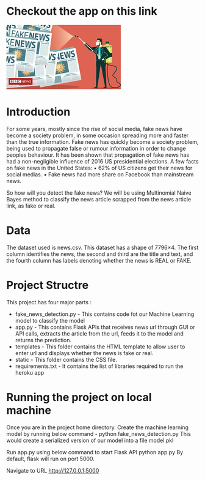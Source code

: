 # Checkout the app on this link
<img src="images/image.jpg">

# Introduction

For some years, mostly since the rise of social media, fake news have become a society problem, in some occasion spreading more and faster than the true information. Fake news has quickly become a society problem, being used to propagate false or rumour information in order to change peoples behaviour. It has been shown that propagation of fake news has had a non-negligible influence of 2016 US presidential elections. A few facts on fake news in the United States:
• 62% of US citizens get their news for social medias.
• Fake news had more share on Facebook than mainstream news.

So how will you detect the fake news? We will be using Multinomial Naive Bayes method to classify the news article scrapped from the news article link, as fake or real.

# Data
The dataset used is news.csv. This dataset has a shape of 7796×4. The first column identifies the news, the second and third are the title and text, and the fourth column has labels denoting whether the news is REAL or FAKE.

# Project Structre
This project has four major parts :

* fake_news_detection.py - This contains code fot our Machine Learning model to classify the model 
* app.py - This contains Flask APIs that receives news url through GUI or API calls, extracts the article from the url, feeds it to the model and returns the prediction.
* templates - This folder contains the HTML template to allow user to enter url and displays whether the news is fake or real.
* static - This folder contains the CSS file.
* requirements.txt - It contains the list of libraries required to run the heroku app

# Running the project on local machine

 Once you are in the project home directory. Create the machine learning model by running below command -
python fake_news_detection.py
This would create a serialized version of our model into a file model.pkl

Run app.py using below command to start Flask API
python app.py
By default, flask will run on port 5000.

Navigate to URL http://127.0.0.1:5000 

